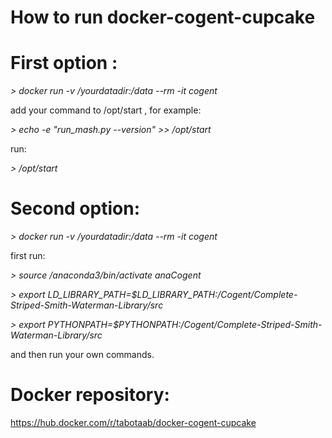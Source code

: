 # How to run docker-cogent-cupcake

# First option :
*> docker run -v /yourdatadir:/data --rm -it cogent*

add your command to /opt/start , for example:

*> echo -e "run_mash.py --version" >> /opt/start*

run:

*> /opt/start*

# Second option:
*> docker run -v /yourdatadir:/data --rm -it cogent*

first run:

*> source /anaconda3/bin/activate anaCogent*

*> export LD_LIBRARY_PATH=$LD_LIBRARY_PATH:/Cogent/Complete-Striped-Smith-Waterman-Library/src*

*> export PYTHONPATH=$PYTHONPATH:/Cogent/Complete-Striped-Smith-Waterman-Library/src*

and then run your own commands.

# Docker repository:
https://hub.docker.com/r/tabotaab/docker-cogent-cupcake
